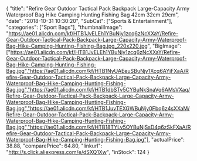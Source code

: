 {
	"title": "Refire Gear Outdoor Tactical Pack Backpack Large-Capacity Army Waterproof Bag Hike Camping Hunting Fishing Bag 42cm 32cm 29cm",
	"date": "2018-10-31 10:30:20",
	"SubCat": ["Sports & Entertainment"],
	"categories": ["Sport Bags"],
	"thumbnailImage": "https://ae01.alicdn.com/kf/HTB1JvELEh1YBuNjy1zcq6zNcXXaY/Refire-Gear-Outdoor-Tactical-Pack-Backpack-Large-Capacity-Army-Waterproof-Bag-Hike-Camping-Hunting-Fishing-Bag.jpg_220x220.jpg",
	"BigImage": ["https://ae01.alicdn.com/kf/HTB1JvELEh1YBuNjy1zcq6zNcXXaY/Refire-Gear-Outdoor-Tactical-Pack-Backpack-Large-Capacity-Army-Waterproof-Bag-Hike-Camping-Hunting-Fishing-Bag.jpg","https://ae01.alicdn.com/kf/HTB1NyUAEeuSBuNjy1Xcq6AYjFXaA/Refire-Gear-Outdoor-Tactical-Pack-Backpack-Large-Capacity-Army-Waterproof-Bag-Hike-Camping-Hunting-Fishing-Bag.jpg","https://ae01.alicdn.com/kf/HTB1dbSTv5CYBuNkSnaVq6AMsVXaq/Refire-Gear-Outdoor-Tactical-Pack-Backpack-Large-Capacity-Army-Waterproof-Bag-Hike-Camping-Hunting-Fishing-Bag.jpg","https://ae01.alicdn.com/kf/HTB1JuvTEXGWBuNjy0Fbq6z4sXXaM/Refire-Gear-Outdoor-Tactical-Pack-Backpack-Large-Capacity-Army-Waterproof-Bag-Hike-Camping-Hunting-Fishing-Bag.jpg","https://ae01.alicdn.com/kf/HTB18TYLv5OYBuNjSsD4q6zSkFXaA/Refire-Gear-Outdoor-Tactical-Pack-Backpack-Large-Capacity-Army-Waterproof-Bag-Hike-Camping-Hunting-Fishing-Bag.jpg"],
	"actualPrice": 38.88,
	"comparePrice": 64.80,
	"linkurl": "http://s.click.aliexpress.com/e/dSXQ1Xw",
	"inStock": 124
}
